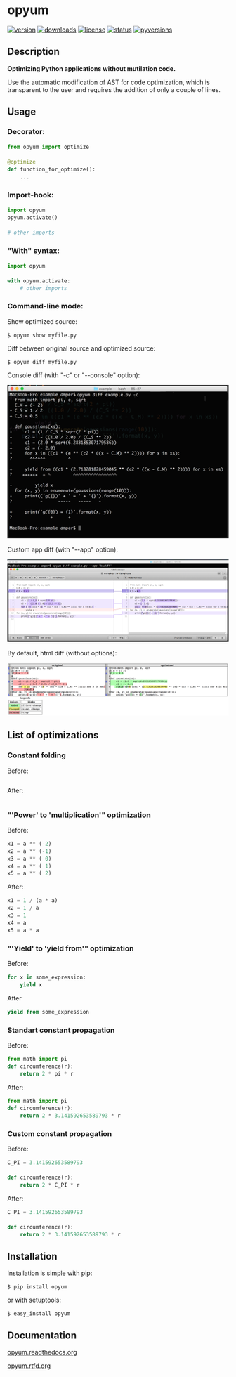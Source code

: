 # opyum

[![version](https://img.shields.io/pypi/v/opyum.svg)](http://pypi.python.org/pypi/opyum)
[![downloads](https://img.shields.io/pypi/dw/opyum.svg)](http://pypi.python.org/pypi/opyum)
[![license](https://img.shields.io/pypi/l/opyum.svg)](http://pypi.python.org/pypi/opyum)
[![status](https://img.shields.io/pypi/status/opyum.svg)](http://pypi.python.org/pypi/opyum)
[![pyversions](https://img.shields.io/pypi/pyversions/opyum.svg)](http://pypi.python.org/pypi/opyum)


## Description

**Optimizing Python applications without mutilation code.** 

Use the automatic modification of AST for code optimization, which is transparent to the user and requires the addition of only a couple of lines.


## Usage

### Decorator:

```python
from opyum import optimize

@optimize
def function_for_optimize():
	...
```

### Import-hook:

```python
import opyum
opyum.activate()

# other imports
```

### "With" syntax:

```python
import opyum

with opyum.activate:
	# other imports
```

### Command-line mode:

Show optimized source:

    $ opyum show myfile.py

Diff between original source and optimized source:

    $ opyum diff myfile.py

Console diff (with "-c" or "--console" option):

![console diff example](https://raw.githubusercontent.com/Amper/opyum/master/example/screen1.png)

Custom app diff (with "--app" option):

![app diff example](https://raw.githubusercontent.com/Amper/opyum/master/example/screen2.png)

By default, html diff (without options):

![app diff example](https://raw.githubusercontent.com/Amper/opyum/master/example/screen3.png)


## List of optimizations

### Constant folding

Before:

```python

```

After:

```python

```

### "'Power' to 'multiplication'" optimization

Before:

```python
x1 = a ** (-2)
x2 = a ** (-1)
x3 = a ** ( 0)
x4 = a ** ( 1)
x5 = a ** ( 2)
```

After:

```python
x1 = 1 / (a * a)
x2 = 1 / a
x3 = 1
x4 = a
x5 = a * a
```

### "'Yield' to 'yield from'" optimization

Before:

```python
for x in some_expression:
	yield x
```

After

```python
yield from some_expression
```

### Standart constant propagation

Before:

```python
from math import pi
def circumference(r):
	return 2 * pi * r
```

After:

```python
from math import pi
def circumference(r):
	return 2 * 3.141592653589793 * r
```

### Custom constant propagation

Before:

```python
C_PI = 3.141592653589793

def circumference(r):
	return 2 * C_PI * r
```

After:

```python
C_PI = 3.141592653589793

def circumference(r):
	return 2 * 3.141592653589793 * r
```


## Installation

Installation is simple with pip:

    $ pip install opyum

or with setuptools:

    $ easy_install opyum


## Documentation

 [opyum.readthedocs.org](http://opyum.readthedocs.org/)

 [opyum.rtfd.org](http://opyum.rtfd.org/)

